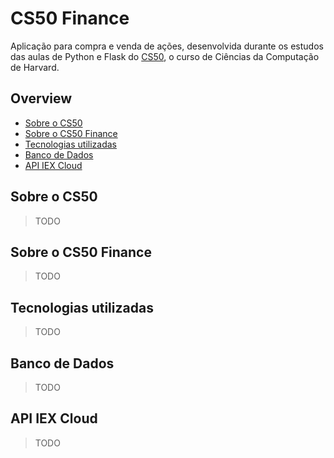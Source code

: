 # CS50 Finance
Aplicação para compra e venda de ações, desenvolvida durante os estudos das aulas
de Python e Flask do [CS50](https://estudarfora.org.br/cursos/cc50/), o curso de Ciências da Computação de Harvard.

## Overview
- [Sobre o CS50](#sobre-o-cs50)
- [Sobre o CS50 Finance](#sobre-o-cs50-finance)
- [Tecnologias utilizadas](#tecnologias-utilizadas)
- [Banco de Dados](#banco-de-dados)
- [API IEX Cloud](#api-iex-cloud)

## Sobre o CS50
> TODO

## Sobre o CS50 Finance
> TODO

## Tecnologias utilizadas
> TODO

## Banco de Dados
> TODO

## API IEX Cloud
> TODO